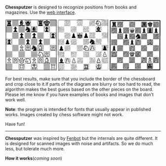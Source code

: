 **Chessputzer** is designed to recognize positions from books and magazines. Use the [web interface](https://www.ocf.berkeley.edu/~abhishek/putz/). 

![Examples](boardexamples.png)

For best results, make sure that you include the border of the chessboard and crop close to it.If parts of the diagram are blurry or too hard to read, the algorithm makes the best guess based on the other pieces on the board. Please let me know if you have examples of books and images that don't work well.  

**Note**: the program is intended for fonts that usually appear in published works. Images created by chess software might not work. 

Have fun!

----

**Chessputzer** was inspired by [Fenbot](https://github.com/Elucidation/tensorflow_chessbot) but the internals are quite different. It is designed for scanned images with noise and artifacts.  So we do much less, but tolerate much more. 

**How it works**(*coming soon*)

